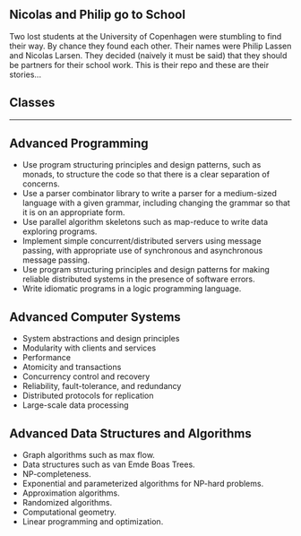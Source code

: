 ## Nicolas and Philip go to School

Two lost students at the University of Copenhagen were stumbling to find their way. By chance they found each other. Their names were Philip Lassen and Nicolas Larsen. They decided (naively it must be said) that they should be partners for their school work. This is their repo and these are their stories...

## Classes
----
## Advanced Programming 
* Use program structuring principles and design patterns, such as monads, to structure the code so that there is a clear separation of concerns.
* Use a parser combinator library to write a parser for a medium-sized language with a given grammar, including changing the grammar so that it is on an appropriate form.
* Use parallel algorithm skeletons such as map-reduce to write data exploring programs.
* Implement simple concurrent/distributed servers using message passing, with appropriate use of synchronous and asynchronous message passing.
* Use program structuring principles and design patterns for making reliable distributed systems in the presence of software errors.
* Write idiomatic programs in a logic programming language.

## Advanced Computer Systems
* System abstractions and design principles
* Modularity with clients and services
* Performance
* Atomicity and transactions
* Concurrency control and recovery
* Reliability, fault-tolerance, and redundancy
* Distributed protocols for replication
* Large-scale data processing

## Advanced Data Structures and Algorithms
* Graph algorithms such as max flow.
* Data structures such as van Emde Boas Trees.
* NP-completeness.
* Exponential and parameterized algorithms for NP-hard problems.
* Approximation algorithms.
* Randomized algorithms.
* Computational geometry.
* Linear programming and optimization.
